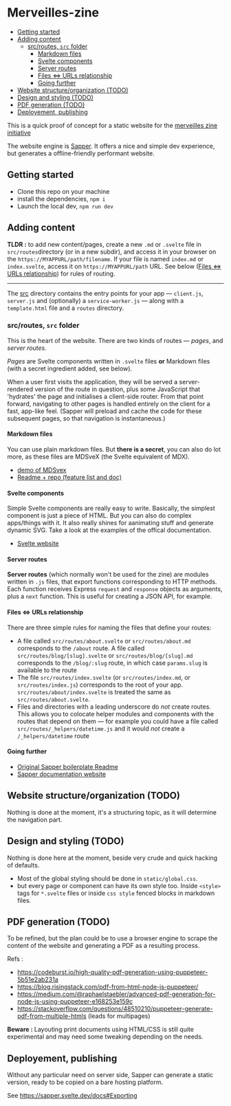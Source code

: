 # Merveilles-zine <!-- omit in toc -->

- [Getting started](#getting-started)
- [Adding content](#adding-content)
  - [src/routes, `src` folder](#srcroutes-src-folder)
    - [Markdown files](#markdown-files)
    - [Svelte components](#svelte-components)
    - [Server routes](#server-routes)
    - [Files <=> URLs relationship](#files--urls-relationship)
    - [Going further](#going-further)
- [Website structure/organization (TODO)](#website-structureorganization-todo)
- [Design and styling (TODO)](#design-and-styling-todo)
- [PDF generation (TODO)](#pdf-generation-todo)
- [Deployement, publishing](#deployement-publishing)

This is a quick proof of concept for a static website for the [merveilles zine initiative](https://merveilles.town/@Merristasis/102916099861136375)

The website engine is [Sapper](https://github.com/sveltejs/sapper). It offers a nice and simple dev experience, but generates a offline-friendly performant website.



## Getting started

* Clone this repo on your machine
* install the dependencies, `npm i`
* Launch the local dev, `npm run dev`

## Adding content

**TLDR :** to add new content/pages, create a new `.md` or `.svelte` file in `src/routes`directory (or in a new subdir), and access it in your browser on the `https://MYAPPURL/path/filename`. If your file is named `index.md` or `index.svelte`, access it on `https://MYAPPURL/path` URL. See below ([Files <=> URLs relationship](#files--urls-relationship)) for rules of routing.

---

The [src](src) directory contains the entry points for your app — `client.js`, `server.js` and (optionally) a `service-worker.js` — along with a `template.html` file and a `routes` directory.

### src/routes, `src` folder

This is the heart of the website. There are two kinds of routes — *pages*, and *server routes*.

*Pages* are Svelte components written in `.svelte` files **or** Markdown files (with a secret ingredient added, see below). 

When a user first visits the application, they will be served a server-rendered version of the route in question, plus some JavaScript that 'hydrates' the page and initialises a client-side router. From that point forward, navigating to other pages is handled entirely on the client for a fast, app-like feel. (Sapper will preload and cache the code for these subsequent pages, so that navigation is instantaneous.)

#### Markdown files

You can use plain markdown files. But **there is a secret**, you can also do lot more, as these files are MDSveX (the Svelte equivalent of MDX).

* [demo of MDSvex](https://mdsvex.pngwn.io/)
* [Readme + repo (feature list and doc)](https://github.com/pngwn/MDsveX)

#### Svelte components

Simple Svelte components are really easy to write. Basically, the simplest component is just a piece of HTML. But you can also do complex apps/things with it. It also really shines for aanimating stuff and generate dynamic SVG. Take a look at the examples of the offical documentation.

* [Svelte website](https://svelte.dev/)

#### Server routes

**Server routes** (which normally won't be used for the zine) are modules written in `.js` files, that export functions corresponding to HTTP methods. Each function receives Express `request` and `response` objects as arguments, plus a `next` function. This is useful for creating a JSON API, for example.

#### Files <=> URLs relationship

There are three simple rules for naming the files that define your routes:

* A file called `src/routes/about.svelte` or `src/routes/about.md` corresponds to the `/about` route. A file called `src/routes/blog/[slug].svelte` or `src/routes/blog/[slug].md` corresponds to the `/blog/:slug` route, in which case `params.slug` is available to the route
* The file `src/routes/index.svelte` (or `src/routes/index.md`, or `src/routes/index.js`) corresponds to the root of your app. `src/routes/about/index.svelte` is treated the same as `src/routes/about.svelte`.
* Files and directories with a leading underscore do *not* create routes. This allows you to colocate helper modules and components with the routes that depend on them — for example you could have a file called `src/routes/_helpers/datetime.js` and it would *not* create a `/_helpers/datetime` route

#### Going further

* [Original Sapper boilerplate Readme](https://github.com/sveltejs/sapper-template/blob/master/README.md)
* [Sapper documentation website](https://sapper.svelte.dev/)

## Website structure/organization (TODO)

Nothing is done at the moment, it's a structuring topic, as it will determine the navigation part. 

## Design and styling (TODO)

Nothing is done here at the moment, beside very crude and quick hacking of defaults.

* Most of the global styling should be done in `static/global.css`.
* but every page or component can have its own style too. Inside `<style>` tags for `*.svelte` files or inside `css style` fenced blocks in markdown files.

## PDF generation (TODO)

To be refined, but the plan could be to use a browser engine to scrape the content of the website and generating a PDF as a resulting process.

Refs :
* https://codeburst.io/high-quality-pdf-generation-using-puppeteer-5b51e2ab231a
* https://blog.risingstack.com/pdf-from-html-node-js-puppeteer/
* https://medium.com/@raphaelstaebler/advanced-pdf-generation-for-node-js-using-puppeteer-e168253e159c
* https://stackoverflow.com/questions/48510210/puppeteer-generate-pdf-from-multiple-htmls (leads for multipages)

**Beware :** Layouting print documents using HTML/CSS is still quite experimental and may need some tweaking depending on the needs.

## Deployement, publishing

Without any particular need on server side, Sapper can generate a static version, ready to be copied on a bare hosting platform.

See https://sapper.svelte.dev/docs#Exporting




